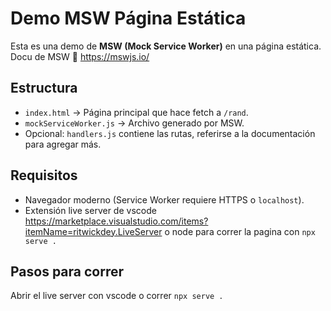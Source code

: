 # Demo MSW Página Estática

Esta es una demo de **MSW (Mock Service Worker)** en una página estática.
Docu de MSW 🫱 https://mswjs.io/

## Estructura

- `index.html` → Página principal que hace fetch a `/rand`.
- `mockServiceWorker.js` → Archivo generado por MSW.
- Opcional: `handlers.js` contiene las rutas, referirse a la documentación para agregar más.

## Requisitos
- Navegador moderno (Service Worker requiere HTTPS o `localhost`).
- Extensión live server de vscode https://marketplace.visualstudio.com/items?itemName=ritwickdey.LiveServer o node para correr la pagina con `npx serve .`

## Pasos para correr
Abrir el live server con vscode o correr `npx serve .`
